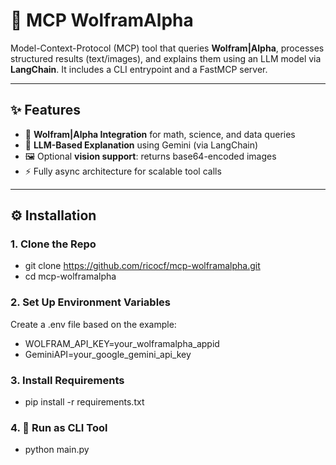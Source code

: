# 🚧 MCP WolframAlpha

Model-Context-Protocol (MCP) tool that queries **Wolfram|Alpha**, processes structured results (text/images), and explains them using an LLM model via **LangChain**. It includes a CLI entrypoint and a FastMCP server.

---

## ✨ Features

- 📡 **Wolfram|Alpha Integration** for math, science, and data queries  
- 🧠 **LLM-Based Explanation** using Gemini (via LangChain)  
- 🖼️ Optional **vision support**: returns base64-encoded images  
- ⚡ Fully async architecture for scalable tool calls  

---

## ⚙️ Installation

### 1. Clone the Repo
- git clone https://github.com/ricocf/mcp-wolframalpha.git
- cd mcp-wolframalpha

### 2. Set Up Environment Variables
Create a .env file based on the example:
- WOLFRAM_API_KEY=your_wolframalpha_appid
- GeminiAPI=your_google_gemini_api_key

### 3. Install Requirements
- pip install -r requirements.txt

### 4. 🚀 Run as CLI Tool
- python main.py
 
 
